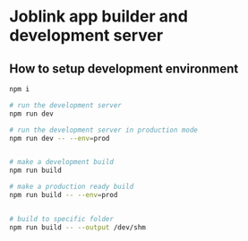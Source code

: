 # Joblink app builder and development server

## How to setup development environment

```sh
npm i

# run the development server
npm run dev

# run the development server in production mode
npm run dev -- --env=prod


# make a development build
npm run build

# make a production ready build
npm run build -- --env=prod


# build to specific folder
npm run build -- --output /dev/shm
```
